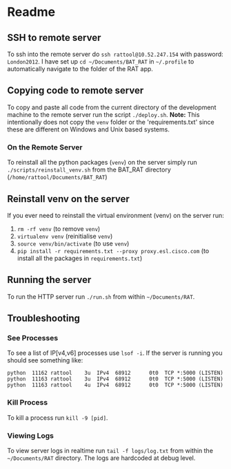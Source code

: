 # Readme

## SSH to remote server
To ssh into the remote server do `ssh rattool@10.52.247.154`
with password: `London2012`. I have set up `cd ~/Documents/BAT_RAT` in `~/.profile` to automatically navigate to the folder 
of the RAT app.

## Copying code to remote server
To copy and paste all code from the current directory of the development machine to the remote server run the script `./deploy.sh`. 
**Note:** This intentionally does not copy the `venv` folder or the 'requirements.txt' since these are different on Windows and Unix based systems.

### On the Remote Server
To reinstall all the python packages (`venv`) on the server simply run `./scripts/reinstall_venv.sh` from the BAT_RAT directory (`/home/rattool/Documents/BAT_RAT`)



## Reinstall venv on the server
If you ever need to reinstall the virtual environment (venv) on the server run:
1. `rm -rf venv` (to remove `venv`)
2. `virtualenv venv` (reinitialise `venv`)
3. `source venv/bin/activate` (to use `venv`)
4. `pip install -r requirements.txt --proxy proxy.esl.cisco.com` (to install all the packages in `requirements.txt`)

## Running the server
To run the HTTP server run `./run.sh` from within `~/Documents/RAT`.

## Troubleshooting
### See Processes
To see a list of IP[v4,v6] processes use `lsof -i`. If the server is running you should see something like:

```
python  11162 rattool    3u  IPv4  68912      0t0  TCP *:5000 (LISTEN)
python  11163 rattool    3u  IPv4  68912      0t0  TCP *:5000 (LISTEN)
python  11163 rattool    4u  IPv4  68912      0t0  TCP *:5000 (LISTEN)
```

### Kill Process
To kill a process run `kill -9 [pid]`.

### Viewing Logs
To view server logs in realtime run `tail -f logs/log.txt` from within the `~/Documents/RAT` directory. The logs are 
hardcoded at debug level.

